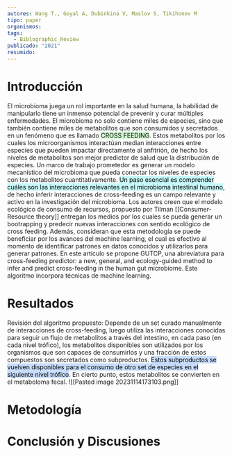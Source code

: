 ```yaml
---
autores: Wang T., Goyal A, Dubinkina V, Maslov S, Tikihonov M
tipo: paper
organismos: 
tags:
  - Biblographic_Review
publicado: "2021"
resumido:
---
```


# Introducción
El microbioma juega un rol importante en la salud humana, la habilidad de manipularlo tiene un inmenso potencial de prevenir y curar múltiples enfermedades. El microbioma no solo contiene miles de especies, sino que también contiene miles de metabolitos que son consumidos y secretados en un fenómeno que es llamado <mark style="background: #BBFABBA6;">CROSS FEEDING</mark>. Estos metabolitos por los cuales los microorganismos interactúan median interacciones entre especies que pueden impactar directamente al anfitrión, de hecho los niveles de metabolitos son mejor predictor de salud que la distribución de especies.
Un marco de trabajo prometedor es generar un modelo mecanístico del microbioma que pueda conectar los niveles de especies con los metabolitos cuantitativamente.
<mark style="background: #ABF7F7A6;">Un paso esencial es comprender cuáles son las interacciones relevantes en el microbioma intestinal humano</mark>, de hecho inferir interacciones de cross-feeding es un campo relevante y activo en la investigación del microbioma.
Los autores creen que el modelo ecológico de consumo de recursos, propuesto por Tilman [[Consumer-Resource theory]] entregan los medios por los cuales se pueda generar un bootrapping y predecir nuevas interacciones con sentido ecológico de cross feeding. Además, consideran que esta metodología se puede beneficiar por los avances del machine learning, el cual es efectivo al momento de identificar patrones en datos conocidos y utilizarlos para generar patrones.
En este artículo se propone GUTCP, una abreviatura para cross-feeding predictor: a new, general, and ecology-guided method to infer and predict cross-feeding in the human gut microbiome. Este algoritmo incorpora técnicas de machine learning. 
# Resultados

Revisión del algoritmo propuesto: Depende de un set curado manualmente de interacciones de cross-feeding, luego utiliza las interacciones conocidas para seguir un flujo de metabolitos a través del intestino, en cada paso (en cada nivel trófico), los metabolitos disponibles son utilizados por los organismos que son capaces de consumirlos y una fracción de estos compuestos son secretados como subproductos. <mark style="background: #ADCCFFA6;">Estos subproductos se vuelven disponibles para el consumo de otro set de especies en el siguiente nivel trófico</mark>. En cierto punto, estos metabolitos se convierten en el metaboloma fecal.
![[Pasted image 20231114173103.png]]

# Metodología

# Conclusión y Discusiones
